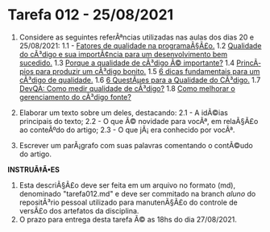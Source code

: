 # Tarefa 012 - 25/08/2021

1. Considere as seguintes referÃªncias utilizadas nas aulas dos dias 20 e 25/08/2021:
   1.1 - [Fatores de qualidade na programaÃ§Ã£o.](https://www.devmedia.com.br/fatores-de-qualidade-na-programacao/29780)
   1.2 [Qualidade do cÃ³digo e sua importÃ¢ncia para um desenvolvimento bem sucedido.](https://bring.com.br/blog/2019/09/10/qualidade-do-codigo-e-sua-importancia-para-um-desenvolvimento-bem-sucedido/)
   1.3 [Porque a qualidade de cÃ³digo Ã© importante?](https://ezdevs.com.br/porque-a-qualidade-de-codigo-e-importante/)
   1.4 [PrincÃ­pios para produzir um cÃ³digo bonito.](https://www.profissionaisti.com.br/principios-para-produzir-um-codigo-bonito/)
   1.5 [6 dicas fundamentais para um cÃ³digo de qualidade.](https://www.youtube.com/watch?v=MMAu_1KMcMA)
   1.6 [6 QuestÃµes para a Qualidade do CÃ³digo.](https://vizir.com.br/2016/09/6-questoes-para-a-qualidade-do-codigo-ruby-conf-br-4/)
   1.7 [DevQA: Como medir qualidade de cÃ³digo?](https://kamillaqueiroz.medium.com/devqa-como-medir-qualidade-de-cÃ³digo-6149fada1e)
   1.8 [Como melhorar o gerenciamento do cÃ³digo fonte?](https://gaea.com.br/como-melhorar-o-gerenciamento-de-codigo-fonte/)

2. Elaborar um texto sobre um deles, destacando:
    2.1 - A idÃ©ias principais do texto;
    2.2 - O que Ã© novidade para vocÃª, em relaÃ§Ã£o ao conteÃºdo do artigo;
    2.3 - O que jÃ¡ era conhecido por vocÃª.
3. Escrever um parÃ¡grafo com suas palavras comentando o contÃ©udo do artigo.


**INSTRUÃ‡Ã•ES**
1. Esta descriÃ§Ã£o deve ser feita em um arquivo no formato (md), denominado "tarefa012.md" e deve ser commitado na branch _aluno_ do repositÃ³rio pessoal utilizado para manutenÃ§Ã£o do controle de versÃ£o dos artefatos da disciplina.
2. O prazo para entrega desta tarefa Ã© as 18hs do dia 27/08/2021.
